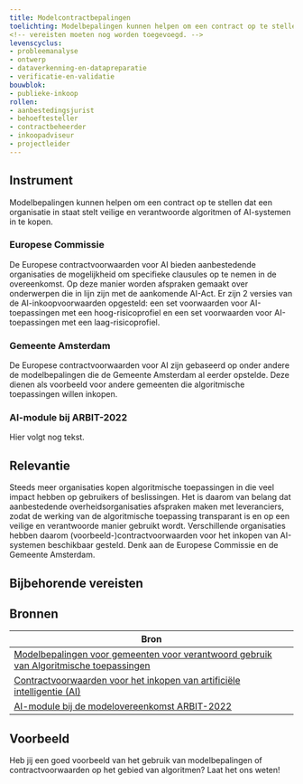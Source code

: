 ```yaml
---
title: Modelcontractbepalingen
toelichting: Modelbepalingen kunnen helpen om een contract op te stellen dat een organisatie in staat stelt veilige en verantwoorde algoritmen of AI-systemen in te kopen.
<!-- vereisten moeten nog worden toegevoegd. -->
levenscyclus:
- probleemanalyse
- ontwerp
- dataverkenning-en-datapreparatie
- verificatie-en-validatie
bouwblok:
- publieke-inkoop
rollen:
- aanbestedingsjurist
- behoeftesteller
- contractbeheerder
- inkoopadviseur
- projectleider
---
```


<!-- tags -->

## Instrument

Modelbepalingen kunnen helpen om een contract op te stellen dat een organisatie in staat stelt veilige en verantwoorde algoritmen of AI-systemen in te kopen.

### Europese Commissie
De Europese contractvoorwaarden voor AI bieden aanbestedende organisaties de mogelijkheid om specifieke clausules op te nemen in de overeenkomst. Op deze manier worden afspraken gemaakt over onderwerpen die in lijn zijn met de aankomende AI-Act. Er zijn 2 versies van de AI-inkoopvoorwaarden opgesteld: een set voorwaarden voor AI-toepassingen met een hoog-risicoprofiel en een set voorwaarden voor AI-toepassingen met een laag-risicoprofiel.

### Gemeente Amsterdam
De Europese contractvoorwaarden voor AI zijn gebaseerd op onder andere de modelbepalingen die de Gemeente Amsterdam al eerder opstelde. Deze dienen als voorbeeld voor andere gemeenten die algoritmische toepassingen willen inkopen.

### AI-module bij ARBIT-2022
Hier volgt nog tekst.

## Relevantie

Steeds meer organisaties kopen algoritmische toepassingen in die veel impact hebben op gebruikers of beslissingen. Het is daarom van belang dat aanbestedende overheidsorganisaties afspraken maken met leveranciers, zodat de werking van de algoritmische toepassing transparant is en op een veilige en verantwoorde manier gebruikt wordt. Verschillende organisaties hebben daarom (voorbeeld-)contractvoorwaarden voor het inkopen van AI-systemen beschikbaar gesteld. Denk aan de Europese Commissie en de Gemeente Amsterdam.

## Bijbehorende vereisten

<!-- list_vereisten_on_maatregelen_page -->

## Bronnen

| Bron                        |
|-----------------------------|
|[Modelbepalingen voor gemeenten voor verantwoord gebruik van Algoritmische toepassingen](https://www.amsterdam.nl/innovatie/digitalisering-technologie/algoritmen-ai/contractvoorwaarden-algoritmen/)|
|[Contractvoorwaarden voor het inkopen van artificiële intelligentie (AI)](https://www.pianoo.nl/nl/document/21644/contractvoorwaarden-voor-het-inkopen-van-artificiele-intelligentie-ai)|
|[AI-module bij de modelovereenkomst ARBIT-2022](https://www.pianoo.nl/nl/actueel/nieuws/nieuw-ai-module-bij-de-modelovereenkomst-arbit-2022)|

## Voorbeeld

Heb jij een goed voorbeeld van het gebruik van modelbepalingen of contractvoorwaarden op het gebied van algoritmen? Laat het ons weten!
